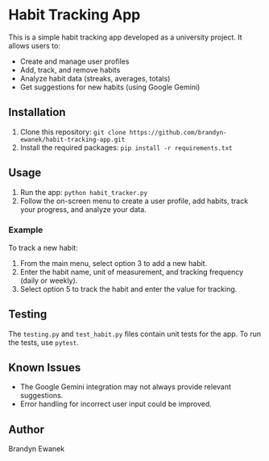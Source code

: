 # Habit Tracking App

This is a simple habit tracking app developed as a university project. It allows users to:

* Create and manage user profiles
* Add, track, and remove habits
* Analyze habit data (streaks, averages, totals)
* Get suggestions for new habits (using Google Gemini)

## Installation

1. Clone this repository: `git clone https://github.com/brandyn-ewanek/habit-tracking-app.git`
2. Install the required packages: `pip install -r requirements.txt`

## Usage

1. Run the app: `python habit_tracker.py`
2. Follow the on-screen menu to create a user profile, add habits, track your progress, and analyze your data.

### Example

To track a new habit:

1. From the main menu, select option 3 to add a new habit.
2. Enter the habit name, unit of measurement, and tracking frequency (daily or weekly).
3. Select option 5 to track the habit and enter the value for tracking.

## Testing

The `testing.py` and `test_habit.py` files contain unit tests for the app. To run the tests, use `pytest`.

## Known Issues

* The Google Gemini integration may not always provide relevant suggestions.
* Error handling for incorrect user input could be improved.

## Author

Brandyn Ewanek
